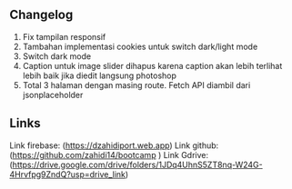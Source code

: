 ## Changelog

1. Fix tampilan responsif
2. Tambahan implementasi cookies untuk switch dark/light mode
3. Switch dark mode
4. Caption untuk image slider dihapus karena caption akan lebih terlihat lebih baik jika diedit langsung photoshop
5. Total 3 halaman dengan masing route. Fetch API diambil dari jsonplaceholder

## Links

Link firebase: (https://dzahidiport.web.app)
Link github: (https://github.com/zahidi14/bootcamp
)
Link Gdrive: (https://drive.google.com/drive/folders/1JDq4UhnS5ZT8nq-W24G-4Hrvfpg9ZndQ?usp=drive_link)
